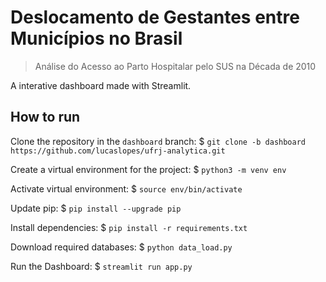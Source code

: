 # Deslocamento de Gestantes entre Municípios no Brasil
> Análise do Acesso ao Parto Hospitalar pelo SUS na Década de 2010

A interative dashboard made with Streamlit.

## How to run

Clone the repository in the `dashboard` branch:
$ `git clone -b dashboard https://github.com/lucaslopes/ufrj-analytica.git `

Create a virtual environment for the project:
$ `python3 -m venv env`

Activate virtual environment:
$ `source env/bin/activate`

Update pip:
$ `pip install --upgrade pip`

Install dependencies:
$ `pip install -r requirements.txt`

Download required databases:
$ `python data_load.py`

Run the Dashboard:
$ `streamlit run app.py`